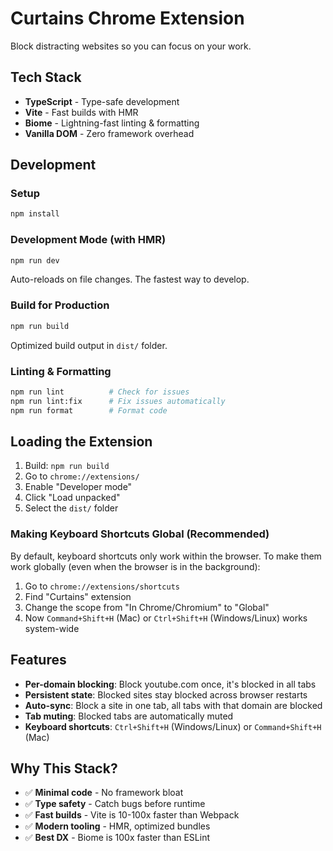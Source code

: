 # Curtains Chrome Extension

Block distracting websites so you can focus on your work.

## Tech Stack

- **TypeScript** - Type-safe development
- **Vite** - Fast builds with HMR  
- **Biome** - Lightning-fast linting & formatting
- **Vanilla DOM** - Zero framework overhead

## Development

### Setup

```bash
npm install
```

### Development Mode (with HMR)

```bash
npm run dev
```

Auto-reloads on file changes. The fastest way to develop.

### Build for Production

```bash
npm run build
```

Optimized build output in `dist/` folder.

### Linting & Formatting

```bash
npm run lint          # Check for issues
npm run lint:fix      # Fix issues automatically  
npm run format        # Format code
```

## Loading the Extension

1. Build: `npm run build`
2. Go to `chrome://extensions/`
3. Enable "Developer mode"
4. Click "Load unpacked"
5. Select the `dist/` folder

### Making Keyboard Shortcuts Global (Recommended)

By default, keyboard shortcuts only work within the browser. To make them work globally (even when the browser is in the background):

1. Go to `chrome://extensions/shortcuts`
2. Find "Curtains" extension
3. Change the scope from "In Chrome/Chromium" to "Global"
4. Now `Command+Shift+H` (Mac) or `Ctrl+Shift+H` (Windows/Linux) works system-wide

## Features

- **Per-domain blocking**: Block youtube.com once, it's blocked in all tabs
- **Persistent state**: Blocked sites stay blocked across browser restarts
- **Auto-sync**: Block a site in one tab, all tabs with that domain are blocked
- **Tab muting**: Blocked tabs are automatically muted
- **Keyboard shortcuts**: `Ctrl+Shift+H` (Windows/Linux) or `Command+Shift+H` (Mac)

## Why This Stack?

- ✅ **Minimal code** - No framework bloat
- ✅ **Type safety** - Catch bugs before runtime
- ✅ **Fast builds** - Vite is 10-100x faster than Webpack
- ✅ **Modern tooling** - HMR, optimized bundles
- ✅ **Best DX** - Biome is 100x faster than ESLint
